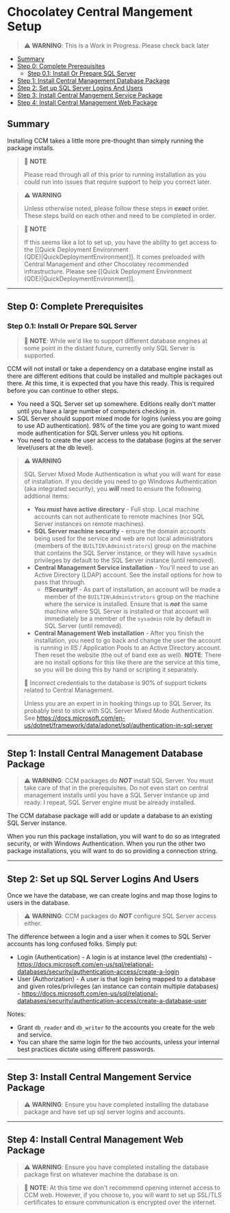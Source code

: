 # Chocolatey Central Mangement Setup

> :warning: **WARNING**: This is a Work in Progress. Please check back later

<!-- TOC depthFrom:2 -->

- [Summary](#summary)
- [Step 0: Complete Prerequisites](#step-0-complete-prerequisites)
  - [Step 0.1: Install Or Prepare SQL Server](#step-01-install-or-prepare-sql-server)
- [Step 1: Install Central Management Database Package](#step-1-install-central-management-database-package)
- [Step 2: Set up SQL Server Logins And Users](#step-2-set-up-sql-server-logins-and-users)
- [Step 3: Install Central Mangement Service Package](#step-3-install-central-mangement-service-package)
- [Step 4: Install Central Management Web Package](#step-4-install-central-management-web-package)

<!-- /TOC -->

## Summary
Installing CCM takes a little more pre-thought than simply running the package installs.


> :memo: **NOTE**
>
> Please read through all of this prior to running installation as you could run into issues that require support to help you correct later.


> :warning: **WARNING**
>
> Unless otherwise noted, please follow these steps in ***exact*** order. These steps build on each other and need to be completed in order.

> :memo: **NOTE**
>
> If this seems like a lot to set up, you have the ability to get access to the [[Quick Deployment Environment (QDE)|QuickDeploymentEnvironment]]. It comes preloaded with Central Management and other Chocolatey recommended infrastructure. Please see [[Quick Deployment Environment (QDE)|QuickDeploymentEnvironment]].

___
## Step 0: Complete Prerequisites

### Step 0.1: Install Or Prepare SQL Server

> :memo: **NOTE**: While we'd like to support different database engines at some point in the distant future, currently only SQL Server is supported.

CCM will not install or take a dependency on a database engine install as there are different editions that could be installed and multiple packages out there. At this time, it is expected that you have this ready. This is required before you can continue to other steps.

* You need a SQL Server set up somewhere. Editions really don't matter until you have a large number of computers checking in.
* SQL Server should support mixed mode for logins (unless you are going to use AD authentication). 98% of the time you are going to want mixed mode authentication for SQL Server unless you hit options.
* You need to create the user access to the database (logins at the server level/users at the db level).

> :warning: **WARNING**
>
> SQL Server Mixed Mode Authentication is what you will want for ease of installation. If you decide you need to go Windows Authentication (aka integrated security), you ***will*** need to ensure the following addtional items:
> * **You *must* have active directory** - Full stop. Local machine accounts can not authenticate to remote machines (nor SQL Server instances on remote machines).
> * **SQL Server machine security** - ensure the domain accounts being used for the service and web are not local administrators (members of the `BUILTIN\Administrators`) group on the machine that contains the SQL Server instance, or they will have `sysadmin` privileges by default to the SQL Server instance (until removed).
> * **Central Management Service installation** - You'll need to use an Active Directory (LDAP) account. See the install options for how to pass that through.
>    * ***!!Security!!*** - As part of installation, an account will be made a member of the `BUILTIN\Administrators` group on the machine where the service is installed. Ensure that is ***not*** the same machine where SQL Server is installed or that account will immediately be a member of the `sysadmin` role by default in SQL Server (until removed).
> * **Central Management Web installation** - After you finish the installation, you need to go back and change the user the account is running in IIS / Application Pools to an Active Directory account. Then reset the website (the out of band exe as well). **NOTE**: There are no install options for this like there are the service at this time, so you will be doing this by hand or scripting it separately.
>
> :memo: Incorrect credentials to the database is 90% of support tickets related to Central Management.
>
>Unless you are an expert in in hooking things up to SQL Server, its probably best to stick with SQL Server Mixed Mode Authentication.
> See https://docs.microsoft.com/en-us/dotnet/framework/data/adonet/sql/authentication-in-sql-server


___
## Step 1: Install Central Management Database Package

> :warning: **WARNING**: CCM packages do ***NOT*** install SQL Server. You must take care of that in the prerequisites. Do not even start on central management installs until you have a SQL Server instance up and ready. I repeat, SQL Server engine must be already installed.

The CCM database package will add or update a database to an existing SQL Server instance.

When you run this package installation, you will want to do so as integrated security, or with Windows Authentication. When you run the other two package installations, you will want to do so providing a connection string.

___
## Step 2: Set up SQL Server Logins And Users

Once we have the database, we can create logins and map those logins to users in the database.

> :warning: **WARNING**: CCM packages do ***NOT*** configure SQL Server access either.

The difference between a login and a user when it comes to SQL Server accounts has long confused folks. Simply put:

* Login (Authentication) - A login is at instance level (the credentials) - https://docs.microsoft.com/en-us/sql/relational-databases/security/authentication-access/create-a-login
* User (Authorization) - A user is that login being mapped to a database and given roles/privileges (an instance can contain multiple databases) - https://docs.microsoft.com/en-us/sql/relational-databases/security/authentication-access/create-a-database-user


Notes:
* Grant `db_reader` and `db_writer` to the accounts you create for the web and service.
* You can share the same login for the two accounts, unless your internal best practices dictate using different passwords.


___
## Step 3: Install Central Mangement Service Package

> :warning: **WARNING**: Ensure you have completed installing the database package and have set up sql server logins and accounts.


___
## Step 4: Install Central Management Web Package

> :warning: **WARNING**: Ensure you have completed installing the database package first on whatever machine the database is on.

> :memo: **NOTE**: At this time we don't recommend opening internet access to CCM web. However, if you choose to, you will want to set up SSL/TLS certificates to ensure communication is encrypted over the internet.
